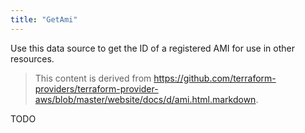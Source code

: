 ```yaml
---
title: "GetAmi"
---
```


<!-- WARNING: this file was generated by the Pulumi Terraform Bridge (tfgen) Tool. -->
<!-- Do not edit by hand unless you're certain you know what you are doing! -->

<style>
  table td p { margin-top: 0; margin-bottom: 0; }
</style>

Use this data source to get the ID of a registered AMI for use in other
resources.

> This content is derived from https://github.com/terraform-providers/terraform-provider-aws/blob/master/website/docs/d/ami.html.markdown.


TODO

